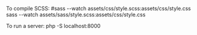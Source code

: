 To compile SCSS:
#sass --watch assets/css/style.scss:assets/css/style.css
sass --watch assets/sass/style.scss:assets/css/style.css


To run a server: 
php -S localhost:8000